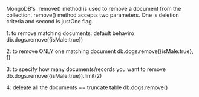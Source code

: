 MongoDB's .remove() method is used to remove a document from the collection. 
remove() method accepts two parameters. One is deletion criteria and second is justOne flag.

1: to remove matching documents: default behaviro 
db.dogs.remove({isMale:true})

2: to remove ONLY one matching document 
db.dogs.remove({isMale:true}, 1)

3: to specify how many documents/records you want to remove 
db.dogs.remove({isMale:true}).limit(2)

4: deleate all the documents == truncate table 
db.dogs.remove() 
